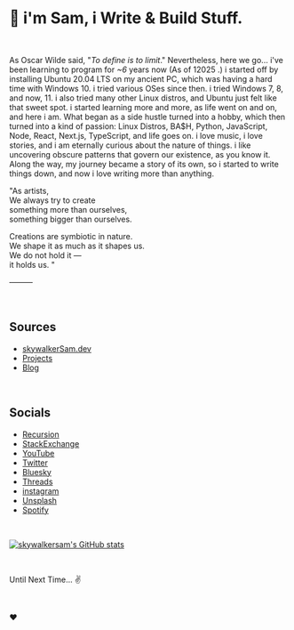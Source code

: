 # 👋 i'm Sam, i Write & Build Stuff.

&nbsp;

As Oscar Wilde said, "*To define is to limit*." Nevertheless, here we go... i've been learning to program for *~6* years now (As of 12025 .) i started off by installing Ubuntu 20.04 LTS on my ancient PC, which was having a hard time with Windows 10. i tried various OSes since then. i tried Windows 7, 8, and now, 11. i also tried many other Linux distros, and Ubuntu just felt like that sweet spot. i started learning more and more, as life went on and on, and here i am. What began as a side hustle turned into a hobby, which then turned into a kind of passion: Linux Distros, BA$H, Python, JavaScript, Node, React, Next.js, TypeScript, and life goes on. i love music, i love stories, and i am eternally curious about the nature of things. i like uncovering obscure patterns that govern our existence, as you know it. Along the way, my journey became a story of its own, so i started to write things down, and now i love writing more than anything.

"As artists,  
We always try to create  
something more than ourselves,  
something bigger than ourselves.  

Creations are symbiotic in nature.  
We shape it as much as it shapes us.  
We do not hold it —  
it holds us. "  

———

&nbsp;

## Sources

- [skywalkerSam.dev](https://skywalkersam.dev)
- [Projects](https://projects.skywalkersam.dev)
- [Blog](https://blog.skywalkersam.dev)

&nbsp;

## Socials

- [Recursion](https://github.com/skywalkerSam)
- [StackExchange](https://stackexchange.com/users/23612310/skywalkersam?tab=accounts)
- [YouTube](https://www.youtube.com/@skywalkerSam)
- [Twitter](https://twitter.com/skywalkerSam_)
- [Bluesky](https://bsky.app/profile/skywalkersam.bsky.social)
- [Threads](https://www.threads.com/@skywalkersam_)
- [instagram](https://www.instagram.com/skywalkersam_)
- [Unsplash](https://unsplash.com/@skywalkersam)
- [Spotify](https://open.spotify.com/user/31x6piag76tphjk2xeblvn2ea4gi)

&nbsp;

<a href="http://www.github.com/skywalkersam"><img src="https://github-readme-stats.vercel.app/api?username=skywalkersam&show_icons=true&hide=&count_private=true&title_color=22c55e&text_color=3382ed&icon_color=22c55e&bg_color=000000&hide_border=true&show_icons=true" alt="skywalkersam's GitHub stats" /></a>

&nbsp;

Until Next Time... ✌️

&nbsp;

❤️

&nbsp;
